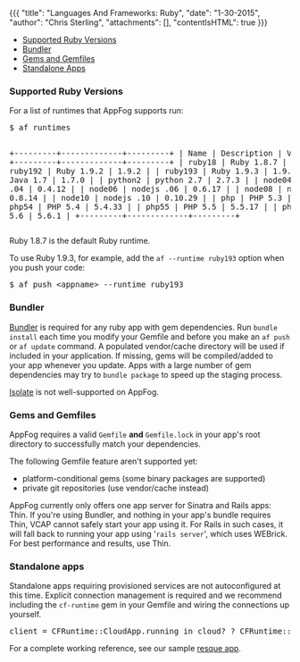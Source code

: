 {{{
  "title": "Languages And Frameworks: Ruby",
  "date": "1-30-2015",
  "author": "Chris Sterling",
  "attachments": [],
  "contentIsHTML": true
}}}

<ul>
<li><a href="#rubyversions">Supported Ruby Versions</a></li>
<li><a href="#bundler">Bundler</a></li>
<li><a href="#gems">Gems and Gemfiles</a></li>
<li><a href="#standalone-ruby">Standalone Apps</a></li>
</ul>
<h3 id="rubyversions">Supported Ruby Versions</h3>
<p>For a list of runtimes that AppFog supports run:</p>
<pre>$ af runtimes

+---------+-------------+---------+
| Name    | Description | Version |
+---------+-------------+---------+
| ruby18  | Ruby 1.8.7  | 1.8.7   |
| ruby192 | Ruby 1.9.2  | 1.9.2   |
| ruby193 | Ruby 1.9.3  | 1.9.3   |
| java    | Java 1.7    | 1.7.0   |
| python2 | python 2.7  | 2.7.3   |
| node04  | nodejs .04  | 0.4.12  |
| node06  | nodejs .06  | 0.6.17  |
| node08  | nodejs .08  | 0.8.14  |
| node10  | nodejs .10  | 0.10.29 |
| php     | PHP 5.3     | 5.3.10  |
| php54   | PHP 5.4     | 5.4.33  |
| php55   | PHP 5.5     | 5.5.17  |
| php56   | PHP 5.6     | 5.6.1   |
+---------+-------------+---------+
</pre>
<p>Ruby 1.8.7 is the default Ruby runtime.</p>
<p>To use Ruby 1.9.3, for example, add the <code>af --runtime ruby193</code> option when you push your code:</p>
<pre>$ af push &lt;appname&gt; --runtime ruby193
</pre>
<h3 id="bundler">Bundler</h3>
<p><a href="http://gembundler.com/">Bundler</a> is required for any ruby app with gem dependencies. Run <code>bundle install</code> each time you modify your Gemfile and before you make an <code>af push</code> or <code>af update</code> command. A populated vendor/cache directory will be used if included in your application. If missing, gems will be compiled/added to your app whenever you update. Apps with a large number of gem dependencies may try to <code>bundle package</code> to speed up the staging process.</p>
<p><a href="https://github.com/jbarnette/isolate">Isolate</a> is not well-supported on AppFog.</p>
<h3 id="gems">Gems and Gemfiles</h3>
<p>AppFog requires a valid <code>Gemfile</code> <strong>and</strong> <code>Gemfile.lock</code> in your app's root directory to successfully match your dependencies.</p>
<p>The following Gemfile feature aren't supported yet:</p>
<ul>
<li>platform-conditional gems (some binary packages are supported)</li>
<li>private git repositories (use vendor/cache instead)</li>
</ul>
<p>AppFog currently only offers one app server for Sinatra and Rails apps: Thin. If you're using Bundler, and nothing in your app's bundle requires Thin, VCAP cannot safely start your app using it. For Rails in such cases, it will fall back to running your app using '<code>rails server</code>', which uses WEBrick. For best performance and results, use Thin.</p>
<h3 id="standalone-ruby">Standalone apps</h3>
<p>Standalone apps requiring provisioned services are not autoconfigured at this time. Explicit connection management is required and we recommend including the <code>cf-runtime</code> gem in your Gemfile and wiring the connections up yourself.</p>
<pre>client = CFRuntime::CloudApp.running_in_cloud? ? CFRuntime::RedisClient.create : Redis.new
</pre>
<p>For a complete working reference, see our sample <a href="https://github.com/appfog/af-ruby-resque">resque app</a>.</p>
